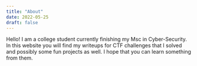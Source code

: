 ```yaml
---
title: "About"
date: 2022-05-25
draft: false
---
```


Hello! I am a college student currently finishing my Msc in Cyber-Security.
In this website you will find my writeups for CTF challenges that I solved and possibly some fun projects as well.
I hope that you can learn something from them.
